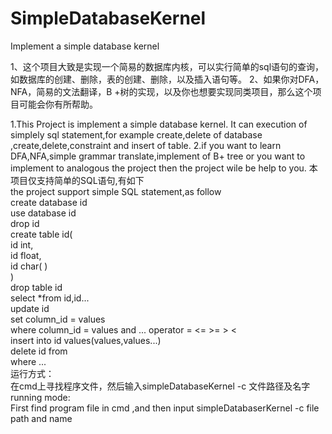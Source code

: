 # SimpleDatabaseKernel
Implement a simple database kernel

1、这个项目大致是实现一个简易的数据库内核，可以实行简单的sql语句的查询，如数据库的创建、删除，表的创建、删除，以及插入语句等。
2、如果你对DFA，NFA，简易的文法翻译，B +树的实现，以及你也想要实现同类项目，那么这个项目可能会你有所帮助。

1.This Project is implement a simple database kernel. It can  execution of simplely sql statement,for example create,delete of database ,create,delete,constraint and insert of table.
2.if you want to learn DFA,NFA,simple grammar translate,implement of B+ tree or you want to implement to analogous the project then the project wile be help to you.
本项目仅支持简单的SQL语句,有如下   
the project support simple SQL statement,as follow   
create database id  
use database id  
drop id  
create table id(  
id int,  
id float,  
id char( )  
)  
drop table id  
select *from  id,id...  
update id  
set column_id = values  
where column_id = values and ... operator = <= >= > <  
insert into id values(values,values...)  
delete id from   
where ...  
运行方式：  
在cmd上寻找程序文件，然后输入simpleDatabaseKernel -c 文件路径及名字  
running mode:  
First find program file in cmd ,and then input simpleDatabaserKernel -c file path and name  
